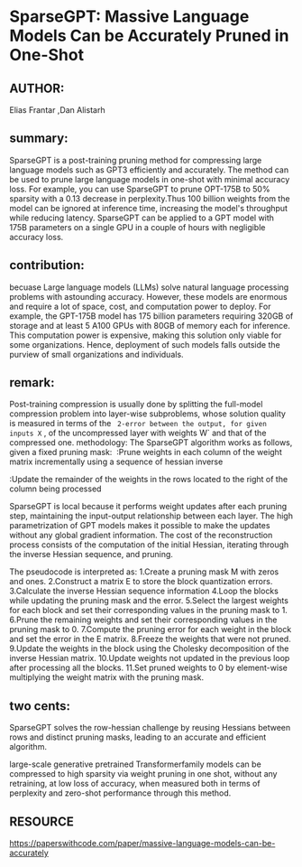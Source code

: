 # SparseGPT: Massive Language Models Can be Accurately Pruned in One-Shot
## AUTHOR:
Elias Frantar ,Dan Alistarh 
## summary:

SparseGPT is a post-training pruning method for compressing large language models such as GPT3 efficiently and accurately. The method can be used to prune large language models in one-shot with minimal accuracy loss. For example, you can use SparseGPT to prune OPT-175B to 50% sparsity with a 0.13 decrease in perplexity.Thus 100 billion weights from the model can be ignored at inference time, increasing the model's throughput while reducing latency. SparseGPT can be applied to a GPT model with 175B parameters on a single GPU in a couple of hours with negligible accuracy loss.

## contribution:
 becuase Large language models (LLMs) solve natural language processing problems with astounding accuracy. However, these models are enormous and require a lot of space, cost, and computation power to deploy. For example, the GPT-175B model has 175 billion parameters requiring 320GB of storage and at least 5 A100 GPUs with 80GB of memory each for inference. This computation power is expensive, making this solution only viable for some organizations. Hence, deployment of such models falls outside the purview of small organizations and individuals. 

## remark:
Post-training compression is usually done by splitting the full-model compression problem into layer-wise subproblems, whose solution quality is measured in terms of the ` 2-error between the output, for given inputs X` , of the uncompressed layer with weights W` and that of the compressed one.
methodology:
The SparseGPT algorithm works as follows, given a fixed pruning mask: 
:Prune weights in each column of the weight matrix incrementally using a sequence of hessian inverse

:Update the remainder of the weights in the rows located to the right of the column being processed

SparseGPT is local because it performs weight updates after each pruning step, maintaining the input-output relationship between each layer. The high parametrization of GPT models makes it possible to make the updates without any global gradient information. The cost of the reconstruction process consists of the computation of the initial Hessian, iterating through the inverse Hessian sequence, and pruning.

The pseudocode is interpreted as:
1.Create a pruning mask M with zeros and ones.
2.Construct a matrix E to store the block quantization errors.
3.Calculate the inverse Hessian sequence information 
4.Loop the blocks while updating the pruning mask and the error.
5.Select the largest weights for each block and set their corresponding values in the pruning mask to 1.
6.Prune the remaining weights and set their corresponding values in the pruning mask to 0.
7.Compute the pruning error for each weight in the block and set the error in the E matrix.
8.Freeze the weights that were not pruned.
9.Update the weights in the block using the Cholesky decomposition of the inverse Hessian matrix.
10.Update weights not updated in the previous loop after processing all the blocks.
11.Set pruned weights to 0 by element-wise multiplying the weight matrix with the pruning mask.

## two cents:
SparseGPT solves the row-hessian challenge by reusing Hessians between rows and distinct pruning masks, leading to an accurate and efficient algorithm.

large-scale generative pretrained Transformerfamily models can be compressed to high sparsity via weight pruning in one shot, without any retraining, at low loss of accuracy, when measured both in terms of perplexity and zero-shot performance through this method.

## RESOURCE
https://paperswithcode.com/paper/massive-language-models-can-be-accurately

